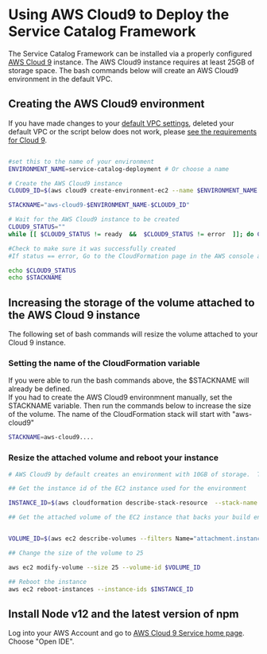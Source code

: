 # Using AWS Cloud9 to Deploy the Service Catalog Framework

The Service Catalog Framework can be installed via a properly configured [AWS Cloud 9](https://aws.amazon.com/cloud9/) instance.  The AWS Cloud9 instance requires at least 25GB of storage space.  The bash commands below will create an AWS Cloud9 environment in the default VPC.  


## Creating the AWS Cloud9 environment

If you have made changes to your [default VPC settings](https://docs.aws.amazon.com/vpc/latest/userguide/default-vpc.html), 
deleted your default VPC or the script below does not work, 
please [see the requirements for Cloud 9](https://docs.aws.amazon.com/cloud9/latest/user-guide/vpc-settings.html).

```bash

#set this to the name of your environment
ENVIRONMENT_NAME=service-catalog-deployment # Or choose a name

# Create the AWS Cloud9 instance
CLOUD9_ID=$(aws cloud9 create-environment-ec2 --name $ENVIRONMENT_NAME --description "$ENVIRONMENT_NAME build environment" --instance-type t2.medium  --automatic-stop-time-minutes 120  --owner-arn $(aws sts get-caller-identity | jq -r ".Arn")  | jq -r ".environmentId")

STACKNAME="aws-cloud9-$ENVIRONMENT_NAME-$CLOUD9_ID"

# Wait for the AWS Cloud9 instance to be created
CLOUD9_STATUS=""
while [[ $CLOUD9_STATUS != ready  &&  $CLOUD9_STATUS != error  ]]; do CLOUD9_STATUS=$(aws cloud9 describe-environment-status --environment-id $CLOUD9_ID | jq -r ".status");echo "WAITING...";sleep 10; done

#Check to make sure it was successfully created
#If status == error, Go to the CloudFormation page in the AWS console and find the stack printed below.

echo $CLOUD9_STATUS
echo $STACKNAME

```

## Increasing the storage of the volume attached to the AWS Cloud 9 instance

The following set of bash commands will resize the volume attached to your Cloud 9 instance.  

### Setting the name of the CloudFormation variable

If you were able to run the bash commands above, the $STACKNAME will already be defined.  
If you had to create the AWS Cloud9 environmnent manually, set the STACKNAME variable. 
Then run the commands below to increase the size of the volume. 
The name of the CloudFormation stack will start with "aws-cloud9"

```bash
STACKNAME=aws-cloud9....
```

### Resize the attached volume and reboot your instance

```bash
# AWS Cloud9 by default creates an environment with 10GB of storage.  This project requires more. 

## Get the instance id of the EC2 instance used for the environment

INSTANCE_ID=$(aws cloudformation describe-stack-resource  --stack-name $STACKNAME --logical-resource-id Instance | jq -r ".StackResourceDetail.PhysicalResourceId")

## Get the attached volume of the EC2 instance that backs your build environment,


VOLUME_ID=$(aws ec2 describe-volumes --filters Name="attachment.instance-id",Values=$INSTANCE_ID | jq -r ".Volumes[0].VolumeId")

## Change the size of the volume to 25

aws ec2 modify-volume --size 25 --volume-id $VOLUME_ID

## Reboot the instance
aws ec2 reboot-instances --instance-ids $INSTANCE_ID 
```

## Install Node v12 and the latest version of npm

Log into your AWS Account and go to [AWS Cloud 9 Service home page](https://console.aws.amazon.com/cloud9/home#). 
Choose "Open IDE".

